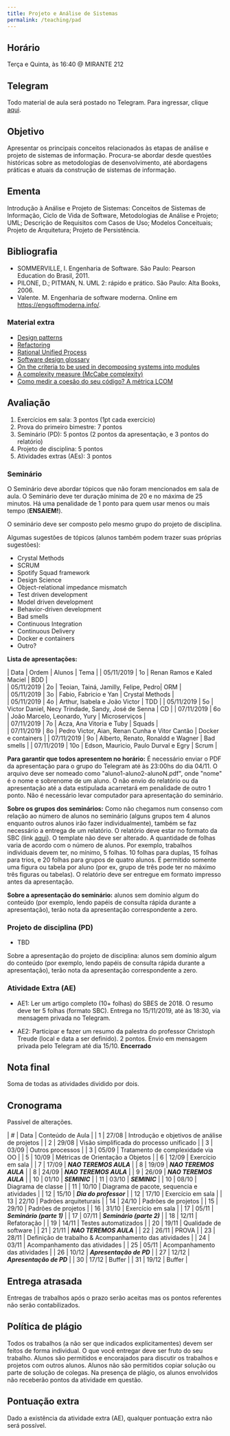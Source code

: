 ```yaml
---
title: Projeto e Análise de Sistemas
permalink: /teaching/pad
---
```


## Horário

Terça e Quinta, às 16:40 @ MIRANTE 212

## Telegram

Todo material de aula será postado no Telegram. Para ingressar, clique [aqui](https://t.me/joinchat/GeSB2RTFln6cqTUj3ja54g).

## Objetivo

Apresentar os principais conceitos relacionados às etapas de análise e projeto de sistemas de informação. Procura-se abordar desde questões históricas sobre as metodologias de desenvolvimento, até abordagens práticas e atuais da construção de sistemas de informação.

## Ementa

Introdução à Análise e Projeto de Sistemas: Conceitos de Sistemas de Informação, Ciclo de Vida de Software, Metodologias de Análise e Projeto; UML; Descrição de Requisitos com Casos de Uso; Modelos Conceituais; Projeto de Arquitetura; Projeto de Persistência.


## Bibliografia

- SOMMERVILLE,  I. Engenharia  de  Software.  São  Paulo: Pearson  Education  do  Brasil, 2011.
- PILONE, D.; PITMAN, N. UML 2: rápido e prático. São Paulo: Alta Books, 2006.
- Valente. M. Engenharia de software moderna. Online em https://engsoftmoderna.info/.

### Material extra

- [Design patterns](https://refactoring.guru/design-patterns)
- [Refactoring](https://refactoring.com/)
- [Rational Unified Process](https://en.wikipedia.org/wiki/Rational_Unified_Process)
- [Software design glossary](https://engineering.fb.com/uncategorized/software-design-glossary/)
- [On the criteria to be used in decomposing systems into modules](https://blog.acolyer.org/2016/09/05/on-the-criteria-to-be-used-in-decomposing-systems-into-modules/)
- [A complexity measure (McCabe complexity)](http://www.literateprogramming.com/mccabe.pdf)
- [Como medir a coesão do seu código? A métrica LCOM](https://blog.caelum.com.br/como-medir-a-coesao-lcom/)

## Avaliação

1. Exercícios em sala: 3 pontos (1pt cada exercício)
2. Prova do primeiro bimestre: 7 pontos
3. Seminário (PD): 5 pontos (2 pontos da apresentação, e 3 pontos do relatório)
3. Projeto de disciplina: 5 pontos
4. Atividades extras (AEs): 3 pontos

### Seminário

O Seminário deve abordar tópicos que não foram mencionados em sala de aula. O Seminário deve ter duração mínima de 20 e no máxima de 25 minutos. Há uma penalidade de 1 ponto para quem usar menos ou mais tempo (**ENSAIEM!**).

O seminário deve ser composto pelo mesmo grupo do projeto de disciplina.

Algumas sugestões de tópicos (alunos também podem trazer suas próprias sugestões):

- Crystal Methods
- SCRUM
- Spotify Squad framework
- Design Science
- Object-relational impedance mismatch
- Test driven development
- Model driven development
- Behavior-driven development
- Bad smells
- Continuous Integration
- Continuous Delivery
- Docker e containers
- Outro?

**Lista de apresentações:**

| Data       | Ordem  | Alunos                               | Tema            |
| 05/11/2019 | 1o     | Renan Ramos e Kaled Maciel           | BDD             |              
| 05/11/2019 | 2o     | Teoian, Tainá, Jamilly, Felipe, Pedro| ORM             |   
| 05/11/2019 | 3o     | Fabio, Fabricio e Yan                | Crystal Methods |               
| 05/11/2019 | 4o     | Arthur, Isabela e João Victor        | TDD             |
| 05/11/2019 | 5o     | Victor Daniel, Necy Trindade, Sandy, José de Senna     | CD              |
| 07/11/2019 | 6o     | João Marcelo, Leonardo, Yury         | Microserviços   |             
| 07/11/2019 | 7o     | Acza, Ana Vitoria e Tuby             | Squads          |      
| 07/11/2019 | 8o     | Pedro Victor, Aian, Renan Cunha e Vitor Cantão    | Docker e containers |
| 07/11/2019 | 9o     | Alberto, Renato, Ronaldd e Wagner    | Bad smells      |
| 07/11/2019 | 10o    | Edson, Mauricio, Paulo Durval e Egry | Scrum           |


**Para garantir que todos apresentem no horário:** É necessário enviar o PDF da apresentação para o grupo do Telegram até às 23:00hs do dia 04/11. O arquivo deve ser nomeado como "aluno1-aluno2-alunoN.pdf", onde "nome" é o nome e sobrenome de um aluno. O não envio do relatório ou da apresentação até a data estipulada acarretará em penalidade de outro 1 ponto. Não é necessário levar computador para apresentação do seminário.

**Sobre os grupos dos seminários:** Como não chegamos num consenso com relação ao número de alunos no seminário (alguns grupos tem 4 alunos enquanto outros alunos irão fazer individualmente), também se faz necessário a entrega de um relatório. O relatório deve estar no formato da SBC (link [aqui](https://www.sbc.org.br/documentos-da-sbc/summary/169-templates-para-artigos-e-capitulos-de-livros/878-modelosparapublicaodeartigos)). O template não deve ser alterado. A quantidade de folhas varia de acordo com o número de alunos. Por exemplo, trabalhos individuais devem ter, no mínimo, 5 folhas. 10 folhas para duplas, 15 folhas para trios, e 20 folhas para grupos de quatro alunos. É permitido somente uma figura ou tabela por aluno (por ex, grupo de três pode ter no máximo três figuras ou tabelas). O relatório deve ser entregue em formato impresso antes da apresentação.

**Sobre a apresentação do seminário:** alunos sem domínio algum do conteúdo (por exemplo, lendo papéis de consulta rápida durante a apresentação), terão nota da apresentação correspondente a zero.

### Projeto de disciplina (PD)

- TBD

Sobre a apresentação do projeto de disciplina: alunos sem domínio algum do conteúdo (por exemplo, lendo papéis de consulta rápida durante a apresentação), terão nota da apresentação correspondente a zero.

### Atividade Extra (AE)

- AE1: Ler um artigo completo (10+ folhas) do SBES de 2018. O resumo deve ter 5 folhas (formato SBC). Entrega no 15/11/2019, até às 18:30, via mensagem privada no Telegram.

- AE2: Participar e fazer um resumo da palestra do professor Christoph Treude (local e data a ser definido). 2 pontos. Envio em mensagem privada pelo Telegram até dia 15/10. **Encerrado**

## Nota final

Soma de todas as atividades dividido por dois.

## Cronograma

Passível de alterações.

| # | Data  | Conteúdo de Aula                                 |
| 1 | 27/08 | Introdução e objetivos de análise de projetos    |
| 2 | 29/08 | Visão simplificada do processo unificado         |
| 3 | 03/09 | Outros processos                                 |
| 3 | 05/09 | Tratamento de complexidade via OO                |
| 5 | 10/09 | Métricas de Orientação a Objetos                 |
| 6 | 12/09 | Exercício em sala                                |
| 7 | 17/09 | ***NAO TEREMOS AULA***                           |
| 8 | 19/09 | ***NAO TEREMOS AULA***                           |
| 8 | 24/09 | ***NAO TEREMOS AULA***                           |
| 9 | 26/09 | ***NAO TEREMOS AULA***                           |
| 10 | 01/10 | ***SEMINIC***                                   |
| 11 | 03/10 | ***SEMINIC***                                   |
| 10 | 08/10 | Diagrama de classe                              |
| 11 | 10/10 | Diagrama de pacote, sequencia e atividades      |
| 12 | 15/10 | ***Dia do professor***                          |
| 12 | 17/10 | Exercício em sala                               |
| 13 | 22/10 | Padrões arquiteturais                           |
| 14 | 24/10 | Padrões de projetos                             |
| 15 | 29/10 | Padrões de projetos                             |
| 16 | 31/10 | Exercício em sala                               |
| 17 | 05/11 | ***Seminário (parte 1)***                       |
| 17 | 07/11 | ***Seminário (parte 2)***                       |
| 18 | 12/11 | Refatoração                                     |
| 19 | 14/11 | Testes automatizados                            |
| 20 | 19/11 | Qualidade de software                           |
| 21 | 21/11 | ***NAO TEREMOS AULA***                          |
| 22 | 26/11 | PROVA                                           |
| 23 | 28/11 | Definição de trabalho & Acompanhamento das atividades  |
| 24 | 03/11 | Acompanhamento das atividades                   |
| 25 | 05/11 | Acompanhamento das atividades                   |
| 26 | 10/12 | ***Apresentação de PD***                        |
| 27 | 12/12 | ***Apresentação de PD***                        |
| 30 | 17/12 | Buffer                                          |
| 31 | 19/12 | Buffer                                          |


## Entrega atrasada

Entregas de trabalhos após o prazo serão aceitas mas os pontos referentes não serão contabilizados.

## Política de plágio

Todos os trabalhos (a não ser que indicados explicitamentes) devem ser feitos de forma individual. O que você entregar deve ser fruto do seu trabalho. Alunos são permitidos e encorajados para discutir os trabalhos e projetos com outros alunos. Alunos não são permitidos copiar solução ou parte de solução de colegas. Na presença de plágio, os alunos envolvidos não receberão pontos da atividade em questão.

## Pontuação extra

Dado a existência da atividade extra (AE), qualquer pontuação extra não será possível.
